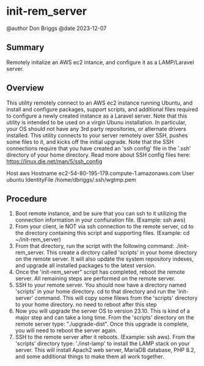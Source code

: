 # init-rem_server

@author Don Briggs
@date 2023-12-07

## Summary
Remotely initalize an AWS ec2 intance, and configure it as a LAMP/Laravel server.

## Overview
This utility remotely connect to an AWS ec2 instance running Ubuntu, and install and configure packages, support scripts, and additional files required to configure a newly created instance as a Laravel server. Note that this utility is intended to be used on a virgin Ubunu installation. In particular, your OS should not have any 3rd party repositories, or alternate drivers installed. This utility connects to your server remotely over SSH, pushes some files to it, and kicks off the initial upgrade. Note that the SSH connections require that you have created an 'ssh config' file in the '.ssh' directory of your home directory.  Read more about SSH config files here: https://linux.die.net/man/5/ssh_config


Host aws
    Hostname ec2-54-80-195-179.compute-1.amazonaws.com
    User ubuntu
    IdentityFile /home/dbriggs/.ssh/wgtmp.pem

## Procedure

1. Boot remote instance, and be sure that you can ssh to it utilizing the connection information in your confiuration file. (Example: ssh aws)
2. From your client, ie NOT via ssh connection to the remote server, cd to the directory containing this script and supporting files. (Example: cd ~/init-rem_server)
3. From that directory, run the script with the following command: ./init-rem_server. This create a dirctory called 'scripts' in your home directory on the remote server. It will also update the system repository indexes, and upgrade all installed packages to the latest version.
4. Once the 'init-rem_server" script has completed, reboot the remote server. All remaining steps are performed on the remote server.
5. SSH to your remote server. You should now have a directory named 'scripts' in your home directory. cd to that directory and run the 'init-server' command. This will copy some filews from the 'scripts' directory to your home directory. no need to reboot after this step
6. Now you will upgrade the server OS to version 23.10. This is kind of a major step and can take a long time. From the 'scripts' directory on the remote server type: "./upgrade-dist". Once this upgrade is complete, you will need to reboot the server again.
7. SSH to the remote server after it reboots. (Example: ssh aws). From the 'scripts' directory type: './inst-lamp' to install the LAMP stack on your server. This will install Apach2 web server, MariaDB database, PHP 8.2, and some additional things to make them all work together.